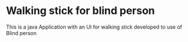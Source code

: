# Walking stick for blind person
This is a java Application with an UI for walking stick developed to use of Blind person
